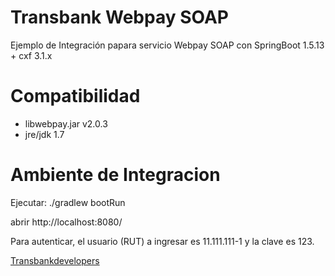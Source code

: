 # Transbank Webpay SOAP

Ejemplo de Integración papara servicio Webpay SOAP con SpringBoot 1.5.13 + cxf 3.1.x

# Compatibilidad

* libwebpay.jar v2.0.3
* jre/jdk 1.7


# Ambiente de Integracion

Ejecutar: ./gradlew bootRun

abrir   http://localhost:8080/

Para autenticar, el usuario (RUT) a ingresar es 11.111.111-1 y la clave es 123.


[Transbankdevelopers](http://www.transbankdevelopers.cl/sdk/webpay/soap/java)
